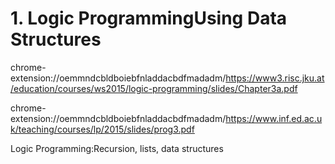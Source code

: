 














# 1. Logic ProgrammingUsing Data Structures


chrome-extension://oemmndcbldboiebfnladdacbdfmadadm/https://www3.risc.jku.at/education/courses/ws2015/logic-programming/slides/Chapter3a.pdf


chrome-extension://oemmndcbldboiebfnladdacbdfmadadm/https://www.inf.ed.ac.uk/teaching/courses/lp/2015/slides/prog3.pdf

Logic Programming:Recursion, lists, data structures











